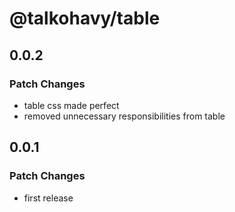 # @talkohavy/table

## 0.0.2

### Patch Changes

- table css made perfect
- removed unnecessary responsibilities from table

## 0.0.1

### Patch Changes

- first release
